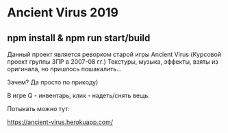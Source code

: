 # Ancient Virus 2019

## npm install & npm run start/build

Данный проект является реворком старой игры Ancient Virus (Курсовой проект группы 3ПР в 2007-08 гг.)
Текстуры, музыка, эффекты, взяты из оригинала, но пришлось пошакалить...

Зачем? Да просто по прикоду)

В игре Q - инвентарь, клик - надеть/снять вещь.

Потыкать можно тут:

https://ancient-virus.herokuapp.com/

